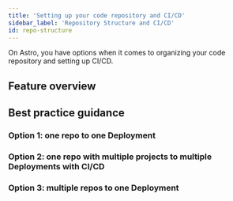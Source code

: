 ```yaml
---
title: 'Setting up your code repository and CI/CD'
sidebar_label: 'Repository Structure and CI/CD'
id: repo-structure
---
```


On Astro, you have options when it comes to organizing your code repository and setting up CI/CD.

## Feature overview

## Best practice guidance

### Option 1: one repo to one Deployment

### Option 2: one repo with multiple projects to multiple Deployments with CI/CD

### Option 3: multiple repos to one Deployment

